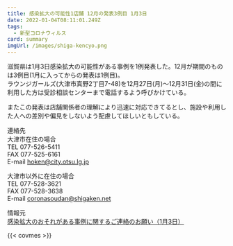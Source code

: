 ```yaml
---
title: 感染拡大の可能性1店舗 12月の発表3例目 1月3日
date: 2022-01-04T08:11:01.249Z
tags:
  - 新型コロナウィルス
card: summary
imgUrl: /images/shiga-kencyo.png
---
```

滋賀県は1月3日感染拡大の可能性がある事例を1例発表した。12月が期間のものは3例目(1月に入ってからの発表は1例目)。  
ラウンジガールズ(大津市真野2丁目7-48)を12月27日(月)～12月31日(金)の間に利用した方は受診相談センターまで電話するよう呼びかけている。

またこの発表は店舗関係者の理解により迅速に対応できてるとし、施設や利用した人への差別や偏見をしないよう配慮してほしいともしている。

連絡先  
大津市在住の場合  
TEL 077-526-5411  
FAX 077-525-6161  
E-mail hoken@city.otsu.lg.jp  

大津市以外に在住の場合  
TEL 077-528-3621  
FAX 077-528-3638  
E-mail coronasoudan@shigaken.net


情報元  
[感染拡大のおそれがある事例に関するご連絡のお願い（1月3日）](https://www.pref.shiga.lg.jp/kensei/koho/e-shinbun/oshirase/322843.html)

{{< covmes >}}